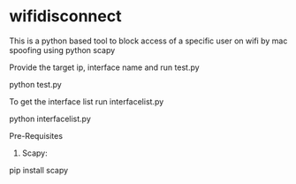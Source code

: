 # wifidisconnect
This is a python based tool to block access of a specific user on wifi by mac spoofing using python scapy

Provide the target ip, interface name and run test.py
  
  python test.py
  

To get the interface list run interfacelist.py

python interfacelist.py



Pre-Requisites 
1. Scapy:
  
  pip install scapy
